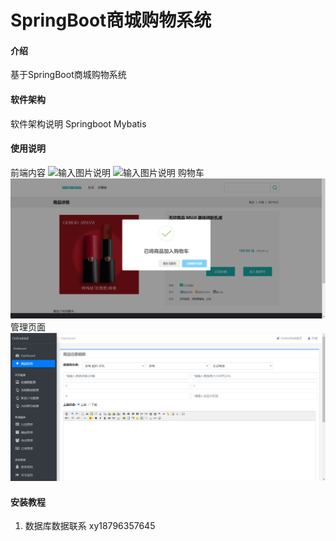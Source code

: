 # SpringBoot商城购物系统

#### 介绍
基于SpringBoot商城购物系统

#### 软件架构
软件架构说明
Springboot
Mybatis




#### 使用说明

前端内容
![输入图片说明](https://images.gitee.com/uploads/images/2022/0519/235825_0d89a244_9951908.png "屏幕截图.png")
![输入图片说明](https://images.gitee.com/uploads/images/2022/0519/235900_0eceb048_9951908.png "屏幕截图.png")
购物车
![输入图片说明](imageshop.png)
管理页面
![输入图片说明](image.png)
#### 安装教程

1.  数据库数据联系 xy18796357645


